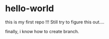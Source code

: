 # hello-world
this is my first repo !!!
Still try to figure this out....

finally, i know how to create branch.
